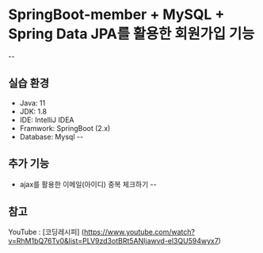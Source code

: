 # SpringBoot-member + MySQL + Spring Data JPA를 활용한 회원가입 기능 
--
## 실습 환경
+ Java: 11 
+ JDK: 1.8 
+ IDE: IntelliJ IDEA
+ Framwork: SpringBoot (2.x)
+ Database: Mysql
--
## 추가 기능
+ ajax를 활용한 이메일(아이디) 중복 체크하기 
--
## 참고
YouTube : [코딩레시피] (https://www.youtube.com/watch?v=RhM1bQ76Tv0&list=PLV9zd3otBRt5ANIjawvd-el3QU594wyx7)
 
